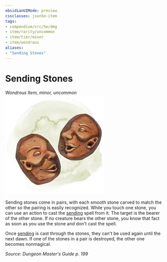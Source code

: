```yaml
---
obsidianUIMode: preview
cssclasses: json5e-item
tags:
- compendium/src/5e/dmg
- item/rarity/uncommon
- item/tier/minor
- item/wondrous
aliases: 
- "Sending Stones"
---
```

# Sending Stones
*Wondrous Item, minor, uncommon*  
![](4-Resources/Compendium/items/img/sending-stones.webp#right)  


Sending stones come in pairs, with each smooth stone carved to match the other so the pairing is easily recognized. While you touch one stone, you can use an action to cast the [sending](4-Resources/Compendium/spells/sending.md) spell from it. The target is the bearer of the other stone. If no creature bears the other stone, you know that fact as soon as you use the stone and don't cast the spell.

Once [sending](4-Resources/Compendium/spells/sending.md) is cast through the stones, they can't be used again until the next dawn. If one of the stones in a pair is destroyed, the other one becomes nonmagical.

*Source: Dungeon Master's Guide p. 199*